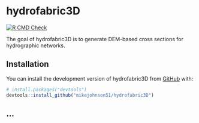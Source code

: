
<!-- README.md is generated from README.Rmd. Please edit that file -->

# hydrofabric3D

<!-- badges: start -->

[![R CMD
Check](https://github.com/mikejohnson51/hydrofabric3D/actions/workflows/R-CMD-check.yaml/badge.svg)](https://github.com/mikejohnson51/hydrofabric3D/actions/workflows/R-CMD-check.yaml)
<!-- badges: end -->

The goal of hydrofabric3D is to generate DEM-based cross sections for
hydrographic networks.

## Installation

You can install the development version of hydrofabric3D from
[GitHub](https://github.com/) with:

``` r
# install.packages("devtools")
devtools::install_github("mikejohnson51/hydrofabric3D")
```

## …
